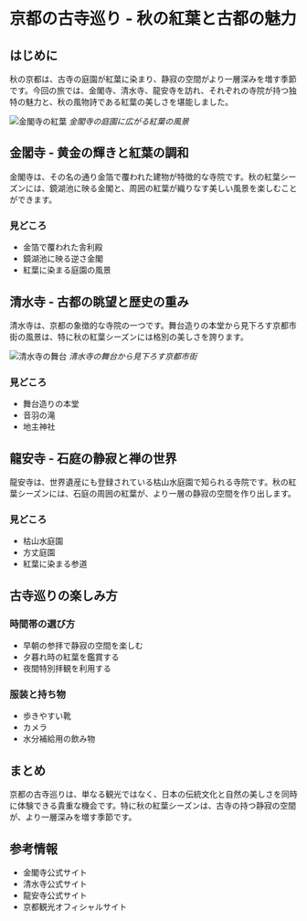 # 京都の古寺巡り - 秋の紅葉と古都の魅力

## はじめに

秋の京都は、古寺の庭園が紅葉に染まり、静寂の空間がより一層深みを増す季節です。今回の旅では、金閣寺、清水寺、龍安寺を訪れ、それぞれの寺院が持つ独特の魅力と、秋の風物詩である紅葉の美しさを堪能しました。

![金閣寺の紅葉](/storage/posts/1/kyoto-temple-1.jpg)
*金閣寺の庭園に広がる紅葉の風景*

## 金閣寺 - 黄金の輝きと紅葉の調和

金閣寺は、その名の通り金箔で覆われた建物が特徴的な寺院です。秋の紅葉シーズンには、鏡湖池に映る金閣と、周囲の紅葉が織りなす美しい風景を楽しむことができます。

### 見どころ
- 金箔で覆われた舎利殿
- 鏡湖池に映る逆さ金閣
- 紅葉に染まる庭園の風景

## 清水寺 - 古都の眺望と歴史の重み

清水寺は、京都の象徴的な寺院の一つです。舞台造りの本堂から見下ろす京都市街の風景は、特に秋の紅葉シーズンには格別の美しさを誇ります。

![清水寺の舞台](/storage/posts/1/kyoto-temple-2.jpg)
*清水寺の舞台から見下ろす京都市街*

### 見どころ
- 舞台造りの本堂
- 音羽の滝
- 地主神社

## 龍安寺 - 石庭の静寂と禅の世界

龍安寺は、世界遺産にも登録されている枯山水庭園で知られる寺院です。秋の紅葉シーズンには、石庭の周囲の紅葉が、より一層の静寂の空間を作り出します。

### 見どころ
- 枯山水庭園
- 方丈庭園
- 紅葉に染まる参道

## 古寺巡りの楽しみ方

### 時間帯の選び方
- 早朝の参拝で静寂の空間を楽しむ
- 夕暮れ時の紅葉を鑑賞する
- 夜間特別拝観を利用する

### 服装と持ち物
- 歩きやすい靴
- カメラ
- 水分補給用の飲み物

## まとめ

京都の古寺巡りは、単なる観光ではなく、日本の伝統文化と自然の美しさを同時に体験できる貴重な機会です。特に秋の紅葉シーズンは、古寺の持つ静寂の空間が、より一層深みを増す季節です。

## 参考情報

- 金閣寺公式サイト
- 清水寺公式サイト
- 龍安寺公式サイト
- 京都観光オフィシャルサイト 